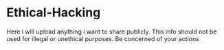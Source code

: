 # Ethical-Hacking

Here i will upload anything i want to share publicly. 
This info should not be used for illegal or unethical purposes. 
Be concerned of your actions
